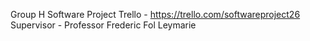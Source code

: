 Group H Software Project
Trello - https://trello.com/softwareproject26
Supervisor - Professor Frederic Fol Leymarie
